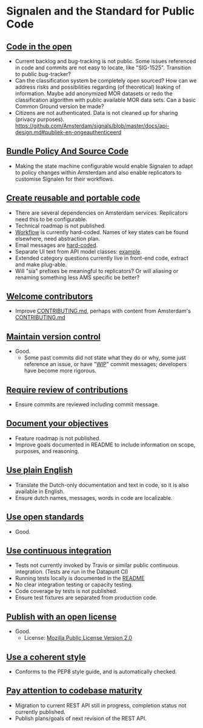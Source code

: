 # Signalen and the Standard for Public Code

## [Code in the open](https://standard.publiccode.net/criteria/code-in-the-open.html)

* Current backlog and bug-tracking is not public. Some issues referenced in code and commits are not easy to locate, like "SIG-1525". Transition to public bug-tracker?
* Can the classification system be completely open sourced? How can we address risks and possibilities regarding (of theoretical) leaking of information. Maybe add anonymized MOR datasets or redo the classification algorithm with public available MOR data sets. Can a basic Common Ground version be made?
* Citizens are not authenticated. Data is not cleaned up for sharing (privacy purposes). https://github.com/Amsterdam/signals/blob/master/docs/api-design.md#publiek-en-ongeauthenticeerd

## [Bundle Policy And Source Code](https://standard.publiccode.net/criteria/bundle-policy-and-code.html)

* Making the state machine configurable would enable Signalen to adapt to policy changes within Amsterdam and also enable replicators to customise Signalen for their workflows.

## [Create reusable and portable code](https://standard.publiccode.net/criteria/reusable-and-portable-codebases.html)

* There are several dependencies on Amsterdam services. Replicators need this to be configurable.
* Technical roadmap is not published.
* [Workflow](https://github.com/Amsterdam/signals/blob/master/api/app/signals/apps/signals/workflow.py) is currently hard-coded. Names of key states can be found elsewhere, need abstraction plan.
* Email messages are [hard-coded](https://github.com/Amsterdam/signals/blob/master/api/app/signals/apps/email_integrations/core/messages.py).
* Separate UI text from API model classes: [example](signals/api/app/signals/apps/signals/models/history.py).
* Extended category questions currently live in front-end code, extract and make plug-able.
* Will "sia" prefixes be meaningful to replicators? Or will aliasing or renaming something less AMS specific be better?


## [Welcome contributors](https://standard.publiccode.net/criteria/open-to-contributions.html)

* Improve [CONTRIBUTING.md](https://github.com/Amsterdam/signals/blob/master/docs/CONTRIBUTING.md), perhaps with content from Amsterdam's [CONTRIBUTING.md](https://github.com/Amsterdam/amsterdam.github.io/blob/master/CONTRIBUTING.md)

## [Maintain version control](https://standard.publiccode.net/criteria/version-control-and-history.html)

* Good.
    * Some past commits did not state what they do or why, some just reference an issue, or have "[WIP](https://github.com/Amsterdam/signals/commit/2f9e2f73ee5dc4cdf67d6854d1a7361f6e6aaf9b)" commit messages; developers have become more rigorous.


## [Require review of contributions](https://standard.publiccode.net/criteria/require-review.html)

* Ensure commits are reviewed including commit message.

## [Document your objectives](https://standard.publiccode.net/criteria/document-objectives.html)

* Feature roadmap is not published.
* Improve goals documented in README to include information on scope, purposes, and reasoning.

## [Use plain English](https://standard.publiccode.net/criteria/understandable-english-first.html)

* Translate the Dutch-only documentation and text in code, so it is also available in English.
* Ensure dutch names, messages, words in code are localizable.

## [Use open standards](https://standard.publiccode.net/criteria/open-standards.html)

* Good.

## [Use continuous integration](https://standard.publiccode.net/criteria/continuous-integration.html)

* Tests not currently invoked by Travis or similar public continuous integration. (Tests are run in the Datapunt CI)
* Running tests locally is documented in the [README](https://github.com/Amsterdam/signals/blob/master/README.md#running-the-test-suite-and-style-checks)
* No clear integration testing or capacity testing.
* Code coverage by tests is not published.
* Ensure test fixtures are separated from production code.

## [Publish with an open license](https://standard.publiccode.net/criteria/open-licenses.html)

* Good.
    * License: [Mozilla Public License Version 2.0](../../LICENSE)

## [Use a coherent style](https://standard.publiccode.net/criteria/style.html)

* Conforms to the PEP8 style guide, and is automatically checked.


## [Pay attention to codebase maturity](https://standard.publiccode.net/criteria/advertise-maturity.html)

* Migration to current REST API still in progress, completion status not currently published.
* Publish plans/goals of next revision of the REST API.
